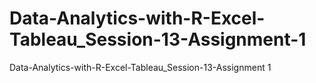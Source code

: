 # Data-Analytics-with-R-Excel-Tableau_Session-13-Assignment-1
Data-Analytics-with-R-Excel-Tableau_Session-13-Assignment 1
